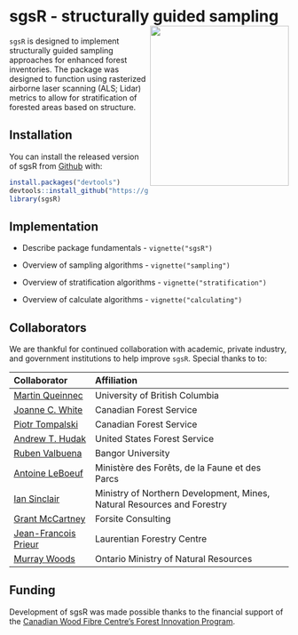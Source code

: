 
<!-- README.md is generated from README.Rmd. Please edit that file -->

# sgsR - structurally guided sampling <img src="https://raw.githubusercontent.com/tgoodbody/sgsR/main/man/figures/logo200x231.png" align="right" width="250" height="288"/>

<!-- badges: start -->
<!-- badges: end -->

`sgsR` is designed to implement structurally guided sampling approaches
for enhanced forest inventories. The package was designed to function
using rasterized airborne laser scanning (ALS; Lidar) metrics to allow
for stratification of forested areas based on structure.

## Installation

You can install the released version of sgsR from
[Github](https://github.com/tgoodbody/sgsR) with:

``` r
install.packages("devtools")
devtools::install_github("https://github.com/tgoodbody/sgsR")
library(sgsR)
```

## Implementation

-   Describe package fundamentals - `vignette("sgsR")`

-   Overview of sampling algorithms - `vignette("sampling")`

-   Overview of stratification algorithms - `vignette("stratification")`

-   Overview of calculate algorithms - `vignette("calculating")`

## Collaborators

We are thankful for continued collaboration with academic, private
industry, and government institutions to help improve `sgsR`. Special
thanks to to:

| Collaborator                                                                              | Affiliation                                                             |
|:------------------------------------------------------------------------------------------|:------------------------------------------------------------------------|
| [Martin Queinnec](https://www.researchgate.net/profile/Martin-Queinnec)                   | University of British Columbia                                          |
| [Joanne C. White](https://scholar.google.ca/citations?user=bqjk4skAAAAJ&hl=en)            | Canadian Forest Service                                                 |
| [Piotr Tompalski](https://scholar.google.ca/citations?user=RtYdz0cAAAAJ&hl=en)            | Canadian Forest Service                                                 |
| [Andrew T. Hudak](https://scholar.google.ca/citations?hl=en&user=bdn7YVoAAAAJ)            | United States Forest Service                                            |
| [Ruben Valbuena](https://scholar.google.com/citations?user=Nx336TQAAAAJ&hl=en)            | Bangor University                                                       |
| [Antoine LeBoeuf](https://scholar.google.com/citations?user=wGsKOK8AAAAJ&hl=en)           | Ministère des Forêts, de la Faune et des Parcs                          |
| [Ian Sinclair](http://www.infogo.gov.on.ca/infogo/home.html#empProfile/332620/en)         | Ministry of Northern Development, Mines, Natural Resources and Forestry |
| [Grant McCartney](https://www.signalhire.com/profiles/grant-mccartney%27s-email/99719223) | Forsite Consulting                                                      |
| [Jean-Francois Prieur](https://scf.rncan.gc.ca/employees/read/jprieur)                    | Laurentian Forestry Centre                                              |
| [Murray Woods](https://www.researchgate.net/profile/Murray-Woods)                         | Ontario Ministry of Natural Resources                                   |

## Funding

Development of sgsR was made possible thanks to the financial support of
the [Canadian Wood Fibre Centre’s Forest Innovation
Program](https://www.nrcan.gc.ca/science-and-data/funding-partnerships/funding-opportunities/forest-sector-funding-programs/forest-innovation-program/13137).
